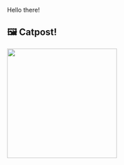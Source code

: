 Hello there!



## 🖼️ Catpost!

<sub>
    <img src="https://cdn2.thecatapi.com/images/1vs.jpg" height="256">
</sub>

